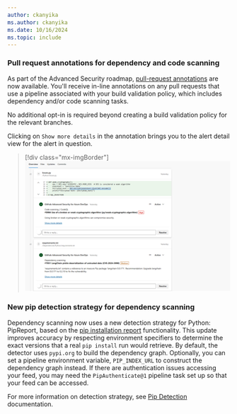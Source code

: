 ```yaml
---
author: ckanyika
ms.author: ckanyika
ms.date: 10/16/2024
ms.topic: include
---
```


### Pull request annotations for dependency and code scanning

As part of the Advanced Security roadmap, [pull-request annotations](/azure/devops/release-notes/roadmap/2024/ghazdo/pull-request-annotation) are now available. You'll receive in-line annotations on any pull requests that use a pipeline associated with your build validation policy, which includes dependency and/or code scanning tasks. 

No additional opt-in is required beyond creating a build validation policy for the relevant branches. 

Clicking on `Show more details` in the annotation brings you to the alert detail view for the alert in question. 

> [!div class="mx-imgBorder"]
> [![Screenshot of Clicking on Show more details.](../../media/246-ghazdo-01.png "Screenshot of Clicking on Show more details")](../../media/246-ghazdo-01.png#lightbox)


### New pip detection strategy for dependency scanning 

Dependency scanning now uses a new detection strategy for Python: PipReport, based on the [pip installation report](https://pip.pypa.io/en/stable/reference/installation-report/) functionality. This update improves accuracy by respecting environment specifiers to determine the exact versions that a real `pip install` run would retrieve. By default, the detector uses `pypi.org` to build the dependency graph. Optionally, you can set a pipeline environment variable, `PIP_INDEX_URL` to construct the dependency graph instead. If there are authentication issues accessing your feed, you may need the `PipAuthenticate@1` pipeline task set up so that your feed can be accessed.

For more information on detection strategy, see [Pip Detection](https://github.com/microsoft/component-detection/blob/main/docs/detectors/pip.md#installation-report-pipreportdetector) documentation.
